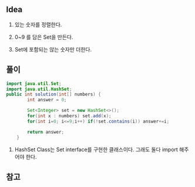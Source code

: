 ## Idea
1. 있는 숫자를 정렬한다.

2. 0~9 를 담은 Set을 만든다.

3. Set에 포함되는 않는 숫자만 더한다.

## 풀이
```java
import java.util.Set;
import java.util.HashSet;
public int solution(int[] numbers) {
        int answer = 0;

        Set<Integer> set = new HashSet<>();
        for(int x : numbers) set.add(x);
        for(int i=0; i<=9;i++) if(!set.contains(i)) answer+=i;

        return answer;
    }
```
1. HashSet Class는 Set interface를 구현한 클래스이다. 그래도 둘다 import 해주어야 한다. 
## 참고

